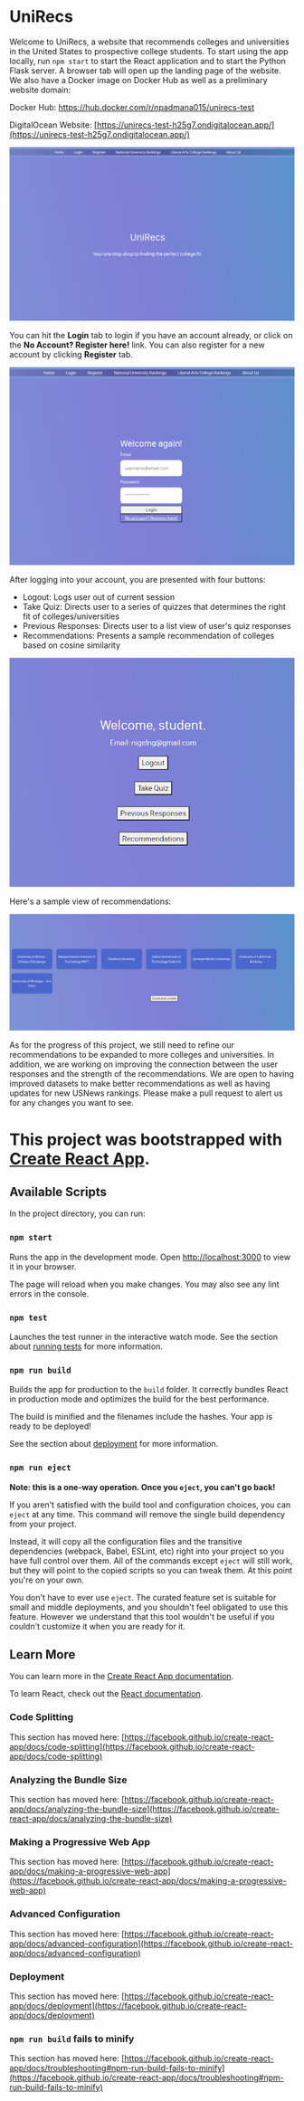 
# UniRecs

Welcome to UniRecs, a website that recommends colleges and universities in the United States to prospective college students. To start using the app locally, run `npm start` to start the React application and  to start the Python Flask server. A browser tab will open up the landing page of the website. We also have a Docker image on Docker Hub as well as a preliminary website domain:

Docker Hub: [https://hub.docker.com/r/npadmana015/unirecs-test ](https://hub.docker.com/r/npadmana015/unirecs-test )

DigitalOcean Website: [https://unirecs-test-h25g7.ondigitalocean.app/](https://unirecs-test-h25g7.ondigitalocean.app/)

![1681767780643](image/README/1681767780643.png)

You can hit the **Login** tab to login if you have an account already, or click on the **No Account? Register here!** link. You can also register for a new account by clicking **Register** tab.

![1681767857777](image/README/1681767857777.png)

After logging into your account, you are presented with four buttons:

* Logout: Logs user out of current session
* Take Quiz: Directs user to a series of quizzes that determines the right fit of colleges/universities
* Previous Responses: Directs user to a list view of user's quiz responses
* Recommendations: Presents a sample recommendation of colleges based on cosine similarity

![1681768687011](image/README/1681768687011.png)

Here's a sample view of recommendations:

![1681769310362](image/README/1681769310362.png)

As for the progress of this project, we still need to refine our recommendations to be expanded to more colleges and universities. In addition, we are working on improving the connection between the user responses and the strength of the recommendations. We are open to having improved datasets to make better recommendations as well as having updates for new USNews rankings. Please make a pull request to alert us for any changes you want to see.

# This project was bootstrapped with [Create React App](https://github.com/facebook/create-react-app).

## Available Scripts

In the project directory, you can run:

### `npm start`

Runs the app in the development mode.
Open [http://localhost:3000](http://localhost:3000) to view it in your browser.

The page will reload when you make changes.
You may also see any lint errors in the console.

### `npm test`

Launches the test runner in the interactive watch mode.
See the section about [running tests](https://facebook.github.io/create-react-app/docs/running-tests) for more information.

### `npm run build`

Builds the app for production to the `build` folder.
It correctly bundles React in production mode and optimizes the build for the best performance.

The build is minified and the filenames include the hashes.
Your app is ready to be deployed!

See the section about [deployment](https://facebook.github.io/create-react-app/docs/deployment) for more information.

### `npm run eject`

**Note: this is a one-way operation. Once you `eject`, you can't go back!**

If you aren't satisfied with the build tool and configuration choices, you can `eject` at any time. This command will remove the single build dependency from your project.

Instead, it will copy all the configuration files and the transitive dependencies (webpack, Babel, ESLint, etc) right into your project so you have full control over them. All of the commands except `eject` will still work, but they will point to the copied scripts so you can tweak them. At this point you're on your own.

You don't have to ever use `eject`. The curated feature set is suitable for small and middle deployments, and you shouldn't feel obligated to use this feature. However we understand that this tool wouldn't be useful if you couldn't customize it when you are ready for it.

## Learn More

You can learn more in the [Create React App documentation](https://facebook.github.io/create-react-app/docs/getting-started).

To learn React, check out the [React documentation](https://reactjs.org/).

### Code Splitting

This section has moved here: [https://facebook.github.io/create-react-app/docs/code-splitting](https://facebook.github.io/create-react-app/docs/code-splitting)

### Analyzing the Bundle Size

This section has moved here: [https://facebook.github.io/create-react-app/docs/analyzing-the-bundle-size](https://facebook.github.io/create-react-app/docs/analyzing-the-bundle-size)

### Making a Progressive Web App

This section has moved here: [https://facebook.github.io/create-react-app/docs/making-a-progressive-web-app](https://facebook.github.io/create-react-app/docs/making-a-progressive-web-app)

### Advanced Configuration

This section has moved here: [https://facebook.github.io/create-react-app/docs/advanced-configuration](https://facebook.github.io/create-react-app/docs/advanced-configuration)

### Deployment

This section has moved here: [https://facebook.github.io/create-react-app/docs/deployment](https://facebook.github.io/create-react-app/docs/deployment)

### `npm run build` fails to minify

This section has moved here: [https://facebook.github.io/create-react-app/docs/troubleshooting#npm-run-build-fails-to-minify](https://facebook.github.io/create-react-app/docs/troubleshooting#npm-run-build-fails-to-minify)
